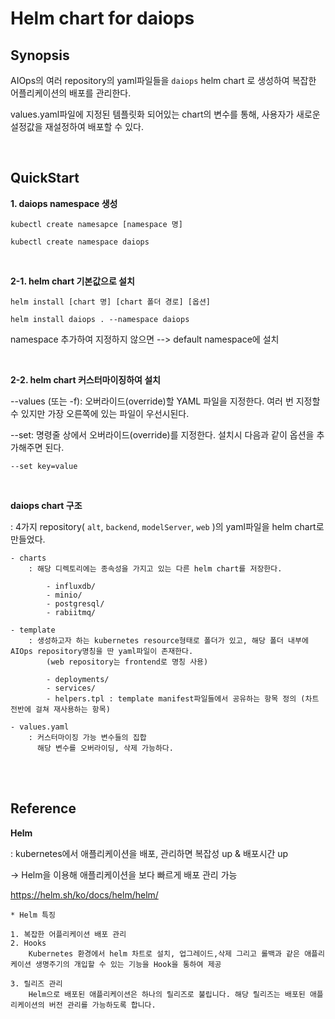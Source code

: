 # Helm chart for daiops
## Synopsis
AIOps의 여러 repository의 yaml파일들을 `daiops` helm chart 로 생성하여 복잡한 어플리케이션의 배포를 관리한다. 

values.yaml파일에 지정된 템플릿화 되어있는 chart의 변수를 통해, 사용자가 새로운 설정값을 재설정하여 배포할 수 있다.

<br>

## QuickStart

**1. daiops namespace 생성**

`kubectl create namesapce [namespace 명]`

`kubectl create namespace daiops`

<br/>

**2-1. helm chart 기본값으로 설치**

`helm install [chart 명] [chart 폴더 경로] [옵션]`

`helm install daiops . --namespace daiops`
		
namespace 추가하여 지정하지 않으면 --> default namespace에 설치

<br/>

**2-2. helm chart 커스터마이징하여 설치**

--values (또는 -f): 오버라이드(override)할 YAML 파일을 지정한다. 여러 번 지정할 수 있지만 가장 오른쪽에 있는 파일이 우선시된다.

--set: 명령줄 상에서 오버라이드(override)를 지정한다.
설치시 다음과 같이 옵션을 추가해주면 된다.
    
`--set key=value`

<br/>

**daiops chart 구조**

: 4가지 repository( `alt`, `backend`, `modelServer`, `web` )의 yaml파일을 helm chart로 만들었다.
```
- charts
    : 해당 디렉토리에는 종속성을 가지고 있는 다른 helm chart를 저장한다.
    
        - influxdb/
        - minio/
        - postgresql/
        - rabiitmq/

- template
    : 생성하고자 하는 kubernetes resource형태로 폴더가 있고, 해당 폴더 내부에 AIOps repository명칭을 딴 yaml파일이 존재한다.
        (web repository는 frontend로 명칭 사용)

        - deployments/
        - services/
        - helpers.tpl : template manifest파일들에서 공유하는 항목 정의 (차트 전반에 걸쳐 재사용하는 항목)

- values.yaml
    : 커스터마이징 가능 변수들의 집합
      해당 변수를 오버라이딩, 삭제 가능하다.
```

<br/><br/>

## Reference
**Helm**

: kubernetes에서 애플리케이션을 배포, 관리하면 복잡성 up & 배포시간 up

→ Helm을 이용해 애플리케이션을 보다 빠르게 배포 관리 가능

https://helm.sh/ko/docs/helm/helm/

	* Helm 특징 

    1. 복잡한 어플리케이션 배포 관리
    2. Hooks
        Kubernetes 환경에서 helm 차트로 설치, 업그레이드,삭제 그리고 롤백과 같은 애플리케이션 생명주기의 개입할 수 있는 기능을 Hook을 통하여 제공

    3. 릴리즈 관리
        Helm으로 배포된 애플리케이션은 하나의 릴리즈로 불립니다. 해당 릴리즈는 배포된 애플리케이션의 버전 관리를 가능하도록 합니다.

    
